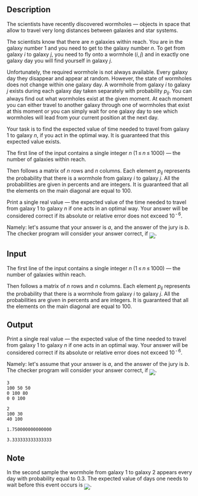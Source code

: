 ## Description

<div><p>The scientists have recently discovered wormholes&nbsp;— objects in space that allow to travel very long distances between galaxies and star systems. </p><p>The scientists know that there are <span class="tex-span"><i>n</i></span> galaxies within reach. You are in the galaxy number <span class="tex-span">1</span> and you need to get to the galaxy number <span class="tex-span"><i>n</i></span>. To get from galaxy <span class="tex-span"><i>i</i></span> to galaxy <span class="tex-span"><i>j</i></span>, you need to fly onto a wormhole <span class="tex-span">(<i>i</i>, <i>j</i>)</span> and in exactly one galaxy day you will find yourself in galaxy <span class="tex-span"><i>j</i></span>. </p><p>Unfortunately, the required wormhole is not always available. Every galaxy day they disappear and appear at random. However, the state of wormholes does not change within one galaxy day. A wormhole from galaxy <span class="tex-span"><i>i</i></span> to galaxy <span class="tex-span"><i>j</i></span> exists during each galaxy day taken separately with probability <span class="tex-span"><i>p</i><sub class="lower-index"><i>ij</i></sub></span>. You can always find out what wormholes exist at the given moment. At each moment you can either travel to another galaxy through one of wormholes that exist at this moment or you can simply wait for one galaxy day to see which wormholes will lead from your current position at the next day.</p><p>Your task is to find the expected value of time needed to travel from galaxy <span class="tex-span">1</span> to galaxy <span class="tex-span"><i>n</i></span>, if you act in the optimal way. It is guaranteed that this expected value exists.</p></div><div class="input-specification"><p>The first line of the input contains a single integer <span class="tex-span"><i>n</i></span> (<span class="tex-span">1 ≤ <i>n</i> ≤ 1000</span>)&nbsp;— the number of galaxies within reach.</p><p>Then follows a matrix of <span class="tex-span"><i>n</i></span> rows and <span class="tex-span"><i>n</i></span> columns. Each element <span class="tex-span"><i>p</i><sub class="lower-index"><i>ij</i></sub></span> represents the probability that there is a wormhole from galaxy <span class="tex-span"><i>i</i></span> to galaxy <span class="tex-span"><i>j</i></span>. All the probabilities are given in percents and are integers. It is guaranteed that all the elements on the main diagonal are equal to <span class="tex-span">100</span>.</p></div><div class="output-specification"><p>Print a single real value&nbsp;— the expected value of the time needed to travel from galaxy <span class="tex-span">1</span> to galaxy <span class="tex-span"><i>n</i></span> if one acts in an optimal way. Your answer will be considered correct if its absolute or relative error does not exceed <span class="tex-span">10<sup class="upper-index"> - 6</sup></span>. </p><p>Namely: let's assume that your answer is <span class="tex-span"><i>a</i></span>, and the answer of the jury is <span class="tex-span"><i>b</i></span>. The checker program will consider your answer correct, if <img align="middle" class="tex-formula" src="file://tGBhWmFW.png" style="max-width: 100.0%;max-height: 100.0%;">.</p></div>

## Input

<p>The first line of the input contains a single integer <span class="tex-span"><i>n</i></span> (<span class="tex-span">1 ≤ <i>n</i> ≤ 1000</span>)&nbsp;— the number of galaxies within reach.</p><p>Then follows a matrix of <span class="tex-span"><i>n</i></span> rows and <span class="tex-span"><i>n</i></span> columns. Each element <span class="tex-span"><i>p</i><sub class="lower-index"><i>ij</i></sub></span> represents the probability that there is a wormhole from galaxy <span class="tex-span"><i>i</i></span> to galaxy <span class="tex-span"><i>j</i></span>. All the probabilities are given in percents and are integers. It is guaranteed that all the elements on the main diagonal are equal to <span class="tex-span">100</span>.</p>

## Output

<p>Print a single real value&nbsp;— the expected value of the time needed to travel from galaxy <span class="tex-span">1</span> to galaxy <span class="tex-span"><i>n</i></span> if one acts in an optimal way. Your answer will be considered correct if its absolute or relative error does not exceed <span class="tex-span">10<sup class="upper-index"> - 6</sup></span>. </p><p>Namely: let's assume that your answer is <span class="tex-span"><i>a</i></span>, and the answer of the jury is <span class="tex-span"><i>b</i></span>. The checker program will consider your answer correct, if <img align="middle" class="tex-formula" src="file://tGBhWmFW.png" style="max-width: 100.0%;max-height: 100.0%;">.</p>





```input1
3
100 50 50
0 100 80
0 0 100

```




```input2
2
100 30
40 100

```




```output1
1.750000000000000

```




```output2
3.333333333333333

```



## Note

<p>In the second sample the wormhole from galaxy <span class="tex-span">1</span> to galaxy <span class="tex-span">2</span> appears every day with probability equal to <span class="tex-span">0.3</span>. The expected value of days one needs to wait before this event occurs is <img align="middle" class="tex-formula" src="file://MUhYu9L9.png" style="max-width: 100.0%;max-height: 100.0%;">.</p>
